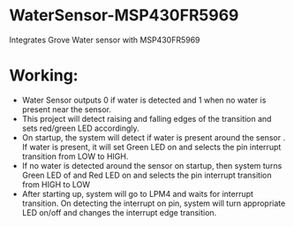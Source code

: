 # WaterSensor-MSP430FR5969

Integrates Grove Water sensor with MSP430FR5969

# Working:
* Water Sensor outputs 0 if water is detected and 1 when no water is present near the sensor.
* This project will detect raising and falling edges of the transition and sets red/green LED accordingly.
* On startup, the system will detect if water is present around the sensor . If water is present, it will set Green LED on
and selects the pin interrupt transition from LOW to HIGH.
* If no water is detected around the sensor on startup, then system turns Green LED of and Red LED on 
and selects the pin interrupt transition from HIGH to LOW
* After starting up, system will go to LPM4 and waits for interrupt transition. On detecting the interrupt on pin,
system will turn appropriate LED on/off and changes the interrupt edge transition.

